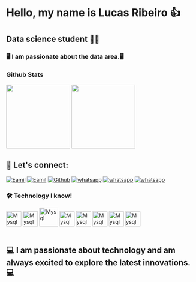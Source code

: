# Hello, my name is Lucas Ribeiro 👍

## Data science student 👨‍💻

### 🖥️ I am passionate about the data area.🖥️



### Github Stats

 <div>
   
   <img height="170em" src="https://github-readme-stats.vercel.app/api?username=LucasRibeiro&show_icons=true&theme=gruvbox"/>
   <img height="170em" src="https://github-readme-stats.vercel.app/api/top-langs/?username=LucasRibeiro&layout=compact"/>
 </div>

  ## 💯 Let's connect:
 [![Eamil](https://img.shields.io/badge/LinkedIn-0A66C2?logo=linkedin&logoColor=white&style=for-the-badge&logo=gmail&logoColor=white)](https://www.linkedin.com/in/lucas-ribeiro-n-de-almeida/)
 [![Eamil](https://img.shields.io/badge/Gmail-D14836?style=for-the-badge&logo=gmail&logoColor=white)](ribeirolucas962@gmail.com)
 [![Github](https://img.shields.io/badge/GitHub-100000?style=for-the-badge&logo=github&logoColor=white)](https://github.com/ribeirolucas962)
  [![whatsapp](https://img.shields.io/badge/GIT-E44C30?style=for-the-badge&logo=git&logoColor=white)]() 
  [![whatsapp](https://img.shields.io/badge/WhatsApp-25D366?style=for-the-badge&logo=whatsapp&logoColor=white)](47992655187)
  [![whatsapp](https://img.shields.io/badge/Instagram-E4405F?style=for-the-badge&logo=instagram&logoColor=white)](rineal2020)

### 🛠️ Technology I know!

<div>
   <img align="centeer" alt="Mysql" height="40" widht="50" src="https://img.shields.io/badge/Microsoft_Excel-217346?style=for-the-badge&logo=microsoft-excel&logoColor=white"/>
   <img align="centeer" alt="Mysql" height="40" widht="50" src="https://img.shields.io/badge/micro:bi-00ED00?style=for-the-badge&logo=micro:bi&logoColor=white"/>   
<img align="centeer" alt="Mysql" height="50" widht="80" src="https://cdn.jsdelivr.net/gh/devicons/devicon/icons/mysql/mysql-original-wordmark.svg"/>
  <img align="centeer" alt="Mysql" height="40" widht="50" src="https://cdn.jsdelivr.net/gh/devicons/devicon/icons/python/python-original-wordmark.svg"/>
  <img align="centeer" alt="Mysql" height="40" widht="50" src="https://img.shields.io/badge/Colab-F9AB00?style=for-the-badge&logo=googlecolab&color=525252"/>
 <img align="centeer" alt="Mysql" height="40" widht="50" src="https://img.shields.io/badge/HTML5-E34F26?style=for-the-badge&logo=html5&logoColor=white"/>
 <img align="centeer" alt="Mysql" height="40" widht="50" src="https://img.shields.io/badge/Visual_Studio_Code-0078D4?style=for-the-badge&logo=visual%20studio%20code&logoColor=white"/>
 <img align="centeer" alt="Mysql" height="40" widht="50" src="https://img.shields.io/badge/Opera-FF1B2D?style=for-the-badge&logo=Opera&logoColor=white"/>
</div><br/>

## 💻 I am passionate about technology and am always excited to explore the latest innovations.💻


